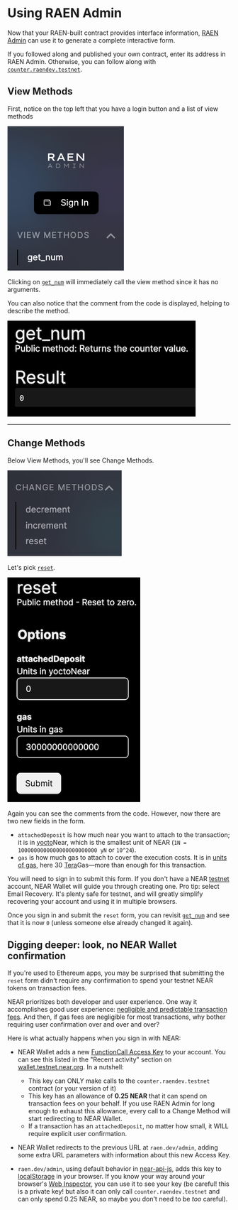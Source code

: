 # Using RAEN Admin

Now that your RAEN-built contract provides interface information, [RAEN Admin](https://raen.dev/admin) can use it to generate a complete interactive form.

If you followed along and published your own contract, enter its address in RAEN Admin. Otherwise, you can follow along with [`counter.raendev.testnet`](https://raen.dev/admin/#/counter.raendev.testnet).


## View Methods

First, notice on the top left that you have a login button and a list of view methods

![View Methods](images/view.png)


Clicking on [`get_num`](https://raen.dev/admin/#/counter.raendev.testnet/GetNum) will immediately call the view method since it has no arguments.

You can also notice that the comment from the code is displayed, helping to describe the method.

![Get Num](images/get_num.png)

---------------

## Change Methods

Below View Methods, you'll see Change Methods.

![Change Calls](images/change.png)

Let's pick [`reset`](https://raen.dev/admin/#/counter.raendev.testnet/Reset).


![reset](images/reset.png)


Again you can see the comments from the code. However, now there are two new fields in the form. 

- `attachedDeposit` is how much near you want to attach to the transaction; it is in [yocto](https://en.wikipedia.org/wiki/Yocto-)Near, which is the smallest unit of NEAR (`1N = 1000000000000000000000000 yN` or `10^24`).
- `gas` is how much gas to attach to cover the execution costs. It is in [units of gas](https://docs.near.org/docs/concepts/gas), here 30 [Tera](https://en.wikipedia.org/wiki/Tera-)Gas—more than enough for this transaction.

You will need to sign in to submit this form. If you don't have a NEAR [testnet](https://docs.near.org/docs/concepts/networks#testnet) account, NEAR Wallet will guide you through creating one. Pro tip: select Email Recovery. It's plenty safe for testnet, and will greatly simplify recovering your account and using it in multiple browsers.

Once you sign in and submit the `reset` form, you can revisit [`get_num`](https://raen.dev/admin/#/counter.raendev.testnet/GetNum) and see that it is now `0` (unless someone else already changed it again).

## Digging deeper: look, no NEAR Wallet confirmation

If you're used to Ethereum apps, you may be surprised that submitting the `reset` form didn't require any confirmation to spend your testnet NEAR tokens on transaction fees.

NEAR prioritizes both developer and user experience. One way it accomplishes good user experience: [negligible and predictable transaction fees](https://docs.near.org/docs/concepts/gas). And then, if gas fees are negligible for most transactions, why bother requiring user confirmation over and over and over?

Here is what actually happens when you sign in with NEAR:

- NEAR Wallet adds a new [FunctionCall Access Key](https://docs.near.org/docs/concepts/access-keys) to your account. You can see this listed in the "Recent activity" section on [wallet.testnet.near.org](https://wallet.testnet.near.org). In a nutshell:
  - This key can ONLY make calls to the `counter.raendev.testnet` contract (or your version of it)
  - This key has an allowance of **0.25 NEAR** that it can spend on transaction fees on your behalf. If you use RAEN Admin for long enough to exhaust this allowance, every call to a Change Method will start redirecting to NEAR Wallet.
  - If a transaction has an `attachedDeposit`, no matter how small, it WILL require explicit user confirmation.

- NEAR Wallet redirects to the previous URL at `raen.dev/admin`, adding some extra URL parameters with information about this new Access Key.

- `raen.dev/admin`, using default behavior in [near-api-js](https://docs.near.org/docs/api/javascript-library), adds this key to [localStorage](https://developer.mozilla.org/en-US/docs/Web/API/Window/localStorage) in your browser. If you know your way around your browser's [Web Inspector](https://developer.chrome.com/docs/devtools/storage/localstorage/), you can use it to see your key (be careful! this is a private key! but also it can only call `counter.raendev.testnet` and can only spend 0.25 NEAR, so maybe you don't need to be _too_ careful).
